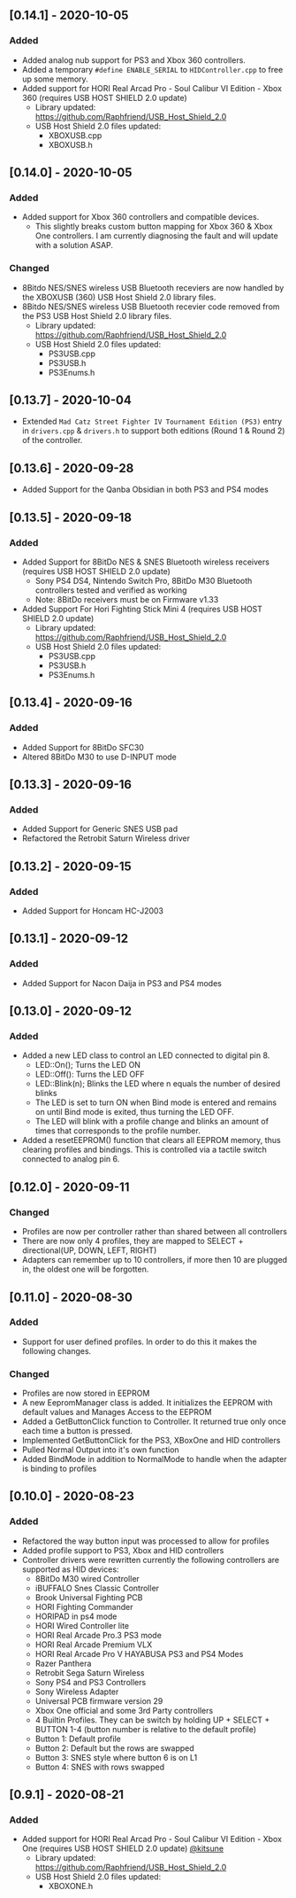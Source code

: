 ## [0.14.1] - 2020-10-05
### Added
- Added analog nub support for PS3 and Xbox 360 controllers.
- Added a temporary `#define ENABLE_SERIAL` to `HIDController.cpp` to free up some memory.
- Added support for HORI Real Arcad Pro - Soul Calibur VI Edition - Xbox 360 (requires USB HOST SHIELD 2.0 update)
	- Library updated: https://github.com/Raphfriend/USB_Host_Shield_2.0
	- USB Host Shield 2.0 files updated:
		- XBOXUSB.cpp
		- XBOXUSB.h 

## [0.14.0] - 2020-10-05
### Added
- Added support for Xbox 360 controllers and compatible devices. 
	- This slightly breaks custom button mapping for Xbox 360 & Xbox One controllers. I am currently diagnosing the fault and will update with a solution ASAP.
### Changed
- 8Bitdo NES/SNES wireless USB Bluetooth receviers are now handled by the XBOXUSB (360) USB Host Shield 2.0 library files.
- 8Bitdo NES/SNES wireless USB Bluetooth recevier code removed from the PS3 USB Host Shield 2.0 library files.  
	- Library updated: https://github.com/Raphfriend/USB_Host_Shield_2.0
	- USB Host Shield 2.0 files updated:
		- PS3USB.cpp
		- PS3USB.h
		- PS3Enums.h

## [0.13.7] - 2020-10-04
- Extended `Mad Catz Street Fighter IV Tournament Edition (PS3)` entry in `drivers.cpp` & `drivers.h` to support both editions (Round 1 & Round 2) of the controller.

## [0.13.6] - 2020-09-28
- Added Support for the Qanba Obsidian in both PS3 and PS4 modes

## [0.13.5] - 2020-09-18
### Added
- Added Support for 8BitDo NES & SNES Bluetooth wireless receivers (requires USB HOST SHIELD 2.0 update)
	- Sony PS4 DS4, Nintendo Switch Pro, 8BitDo M30 Bluetooth controllers tested and verified as working
	- Note: 8BitDo receivers must be on Firmware v1.33
- Added Support For Hori Fighting Stick Mini 4 (requires USB HOST SHIELD 2.0 update)
	- Library updated: https://github.com/Raphfriend/USB_Host_Shield_2.0
	- USB Host Shield 2.0 files updated:
		- PS3USB.cpp
		- PS3USB.h
		- PS3Enums.h

## [0.13.4] - 2020-09-16
### Added
- Added Support for 8BitDo SFC30
- Altered 8BitDo M30 to use D-INPUT mode

## [0.13.3] - 2020-09-16
### Added
- Added Support for Generic SNES USB pad
- Refactored the Retrobit Saturn Wireless driver

## [0.13.2] - 2020-09-15
### Added
- Added Support for Honcam HC-J2003

## [0.13.1] - 2020-09-12
### Added

- Added Support for Nacon Daija in PS3 and PS4 modes

## [0.13.0] - 2020-09-12
### Added

- Added a new LED class to control an LED connected to digital pin 8.
	- LED::On(); Turns the LED ON
	- LED::Off(): Turns the LED OFF
	- LED::Blink(n); Blinks the LED where n equals the number of desired blinks
	- The LED is set to turn ON when Bind mode is entered and remains on until Bind mode is exited, thus turning the LED OFF. 
	- The LED will blink with a profile change and blinks an amount of times that corresponds to the profile number.
- Added a resetEEPROM() function that clears all EEPROM memory, thus clearing profiles and bindings. This is controlled via a tactile switch connected to analog pin 6.


## [0.12.0] - 2020-09-11
### Changed

- Profiles are now per controller rather than shared between all controllers
- There are now only 4 profiles, they are mapped to SELECT + directional(UP, DOWN, LEFT, RIGHT)
- Adapters can remember up to 10 controllers, if more then 10 are plugged in, the oldest one will be forgotten.

## [0.11.0] - 2020-08-30
### Added

- Support for user defined profiles. In order to do this it makes the following changes.

### Changed

- Profiles are now stored in EEPROM
- A new EepromManager class is added. It initializes the EEPROM with default values and Manages Access to the EEPROM
- Added a GetButtonClick function to Controller. It returned true only once each time a button is pressed.
- Implemented GetButtonClick for the PS3, XBoxOne and HID controllers
- Pulled Normal Output into it's own function
- Added BindMode in addition to NormalMode to handle when the adapter is binding to profiles


## [0.10.0] - 2020-08-23
### Added
- Refactored the way button input was processed to allow for profiles
- Added profile support to PS3, Xbox and HID controllers
- Controller drivers were rewritten currently the following controllers are supported as HID devices:
  - 8BitDo M30 wired Controller
  - iBUFFALO Snes Classic Controller
  - Brook Universal Fighting PCB
  - HORI Fighting Commander
  - HORIPAD in ps4 mode
  - HORI Wired Controller lite
  - HORI Real Arcade Pro.3 PS3 mode
  - HORI Real Arcade Premium VLX
  - HORI Real Arcade Pro V HAYABUSA PS3 and PS4 Modes
  - Razer Panthera
  - Retrobit Sega Saturn Wireless
  - Sony PS4 and PS3 Controllers
  - Sony Wireless Adapter
  - Universal PCB firmware version 29
  - Xbox One official and some 3rd Party controllers
  - 4 Builtin Profiles.  They can be switch by holding UP + SELECT + BUTTON 1-4 (button number is relative to the default profile)
  - Button 1: Default profile
  - Button 2: Default but the rows are swapped
  - Button 3: SNES style where button 6 is on L1
  - Button 4: SNES with rows swapped
  

## [0.9.1] - 2020-08-21
### Added

- Added support for HORI Real Arcad Pro - Soul Calibur VI Edition - Xbox One (requires USB HOST SHIELD 2.0 update) [@kitsune](https://github.com/kitsune)
	- Library updated: https://github.com/Raphfriend/USB_Host_Shield_2.0
	- USB Host Shield 2.0 files updated:
		- XBOXONE.h
